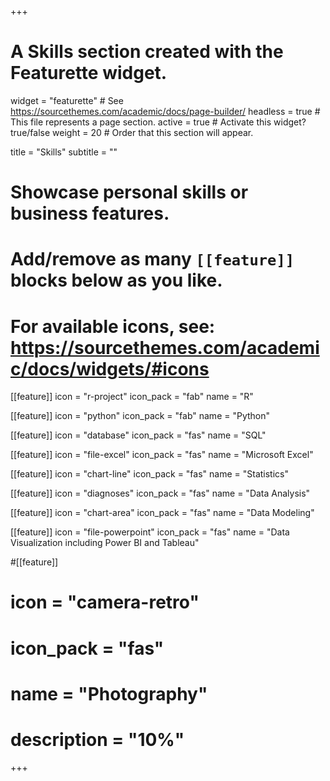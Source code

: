 +++
# A Skills section created with the Featurette widget.
widget = "featurette"  # See https://sourcethemes.com/academic/docs/page-builder/
headless = true  # This file represents a page section.
active = true  # Activate this widget? true/false
weight = 20  # Order that this section will appear.

title = "Skills"
subtitle = ""

# Showcase personal skills or business features.
# 
# Add/remove as many `[[feature]]` blocks below as you like.
# 
# For available icons, see: https://sourcethemes.com/academic/docs/widgets/#icons

[[feature]]
  icon = "r-project"
  icon_pack = "fab"
  name = "R"
  
  [[feature]]
  icon = "python"
  icon_pack = "fab"
  name = "Python"
  
  [[feature]]
  icon = "database"
  icon_pack = "fas"
  name = "SQL"
  
  [[feature]]
  icon = "file-excel"
  icon_pack = "fas"
  name = "Microsoft Excel"
  
[[feature]]
  icon = "chart-line"
  icon_pack = "fas"
  name = "Statistics"
  
[[feature]]
  icon = "diagnoses"
  icon_pack = "fas"
  name = "Data Analysis"
  
[[feature]]
  icon = "chart-area"
  icon_pack = "fas"
  name = "Data Modeling"

[[feature]]
  icon = "file-powerpoint"
  icon_pack = "fas"
  name = "Data Visualization including Power BI and Tableau"  
  
#[[feature]]
#  icon = "camera-retro"
#  icon_pack = "fas"
#  name = "Photography"
#  description = "10%"

+++
